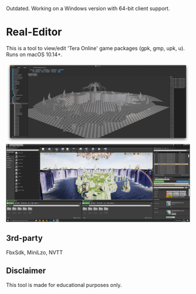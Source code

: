 Outdated. Working on a Windows version with 64-bit client support.

# Real-Editor
This is a tool to view/edit 'Tera Online' game packages (gpk, gmp, upk, u). Runs on macOS 10.14+.

![ScreenShot1](gitresources/ATW_screenshot_1.png)
![ScreenShot2](gitresources/ATW_screenshot_2.png)

3rd-party
-
FbxSdk, MiniLzo, NVTT

Disclaimer
-
This tool is made for educational purposes only.
